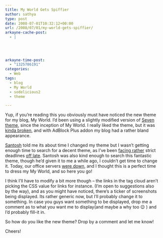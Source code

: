 ```yaml
---
title: My World Gets Spiffier
author: sathya
type: post
date: 2008-07-01T10:32:12+00:00
url: /2008/07/01/my-world-gets-spiffier/
arkayne-cache-post:
  - |
    
    
    
    
arkayne-time-post:
  - "1325786191"
categories:
  - Web
tags:
  - blog
  - My World
  - sodelicious2
  - theme

---
```

Yup, if you&#8217;re reading this you obviously must have noticed the new theme for my blog, My World. I&#8217;d been using a slightly modified version of [Seven theme][1], since the inception of My World. I really liked the theme, but it was [kinda broken][2], and with AdBlock Plus addon my blog had a rather bland appearance.

[Santosh][3] told me its about time I changed my theme but I wasn&#8217;t getting enough time to search for a decent theme, as I&#8217;ve been [facing rather][4] strict deadlines [off late][5]. Santosh was also kind enough to search this fantastic theme, though he&#8217;d given it to me a while ago, I couldn&#8217;t get time to change it. Today, our office servers [were down][6], and I thought this is a perfect time to dress my My World, and so here you go!

I think I&#8217;ll have to modify a bit more though &#8211; the links in the tag cloud aren&#8217;t picking the CSS value for links for instance. (I&#8217;m open to suggestions also by the way), and as you might have noticed, there&#8217;s a ticker of screenshots being displayed. Its rather generic now, but I&#8217;ll probably change it to something. In case you guys want something to be displayed, drop me a comment as to what you want me to display(and maybe a why too 😉 ) and I&#8217;d probably fill-it in.

So how do you like the new theme? Drop by a comment and let me know!

Cheers!

 [1]: http://www.wpthemesfree.com/view.php?theme_id=1908
 [2]: http://i31.tinypic.com/2hx0fb9.jpg
 [3]: http://santoshgs.com/
 [4]: http://twitter.com/SathyaBhat/statuses/846979118
 [5]: http://twitter.com/SathyaBhat/statuses/847545611
 [6]: http://twitter.com/SathyaBhat/statuses/847411568
